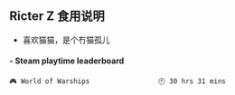 ## Ricter Z 食用说明
- 喜欢猫猫，是个冇猫孤儿

<!-- steam-box start -->
#### - Steam playtime leaderboard
```text
🎮 World of Warships                 🕘 30 hrs 31 mins
```
<!-- Powered by https://github.com/YouEclipse/steam-box . -->
<!-- steam-box end -->
